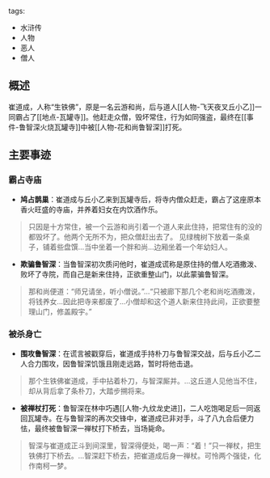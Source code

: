 tags:
  - 水浒传
  - 人物
  - 恶人
  - 僧人

## 概述
崔道成，人称“生铁佛”，原是一名云游和尚，后与道人[[人物-飞天夜叉丘小乙]]一同霸占了[[地点-瓦罐寺]]。他赶走众僧，毁坏常住，行为如同强盗，最终在[[事件-鲁智深火烧瓦罐寺]]中被[[人物-花和尚鲁智深]]打死。

## 主要事迹
### 霸占寺庙
- **鸠占鹊巢**：崔道成与丘小乙来到瓦罐寺后，将寺内僧众赶走，霸占了这座原本香火旺盛的寺庙，并养着妇女在内饮酒作乐。
> 只因是十方常住，被一个云游和尚引着一个道人来此住持，把常住有的没的都毁坏了。他两个无所不为，把众僧赶出去了。
> 见绿槐树下放着一条桌子，铺着些盘馔...当中坐着一个胖和尚...边厢坐着一个年幼妇人。

- **欺骗鲁智深**：当鲁智深初次质问他时，崔道成谎称是原住持的僧人吃酒撒泼、败坏了寺院，而自己是新来住持，正欲重整山门，以此蒙骗鲁智深。
> 那和尚便道：“师兄请坐，听小僧说。”...“只被廊下那几个老和尚吃酒撒泼，将钱养女...因此把寺来都废了...小僧却和这个道人新来住持此间，正欲要整理山门，修盖殿宇。”

### 被杀身亡
- **围攻鲁智深**：在谎言被戳穿后，崔道成手持朴刀与鲁智深交战，后与丘小乙二人合力围攻，因鲁智深饥饿且刚走远路，暂时将他击退。
> 那个生铁佛崔道成，手中拈着朴刀，与智深厮并。...这丘道人见他当不住，却从背后拿了条朴刀，大踏步搠将来。

- **被禅杖打死**：鲁智深在林中巧遇[[人物-九纹龙史进]]，二人吃饱喝足后一同返回瓦罐寺。在与鲁智深的再次交锋中，崔道成已非对手，斗了八九合后便力怯，最终被鲁智深一禅杖打下桥去，当场毙命。
> 智深与崔道成正斗到间深里，智深得便处，喝一声：“着！”只一禅杖，把生铁佛打下桥去。...智深赶下桥去，把崔道成后身一禅杖。可怜两个强徒，化作南柯一梦。
